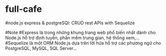 # full-cafe
#node.js express & postgreSQl: CRUD rest APIs with Sequelize



#Note
#Express là trong những khung trang web phổ biến nhất dành cho Node.js hỗ trợ định tuyến, phần mềm trung gian, hệ thống xem,...
#Sequelize là một ORM Node.js dựa trên lời hứa hỗ trợ các phương ngữ cho PostgreSQL, MySQL, SQL Server...
